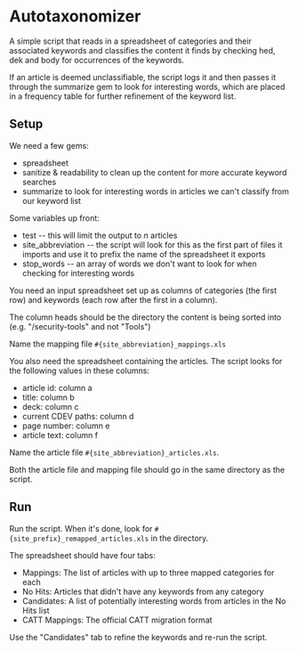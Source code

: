 # Autotaxonomizer

A simple script that reads in a spreadsheet of categories and their associated keywords and classifies the content it finds by checking hed, dek and body for occurrences of the keywords.

If an article is deemed unclassifiable, the script logs it and then passes it through the summarize gem to look for interesting words, which are placed in a frequency table for further refinement of the keyword list.

## Setup

We need a few gems:

* spreadsheet 
* sanitize & readability to clean up the content for more accurate keyword searches
* summarize to look for interesting words in articles we can't classify from our keyword list

Some variables up front:

* test -- this will limit the output to _n_ articles
* site_abbreviation -- the script will look for this as the first part of files it imports and use it to prefix the name of the spreadsheet it exports
* stop_words -- an array of words we don't want to look for when checking for interesting words

You need an input spreadsheet set up as columns of categories (the first row) and keywords (each row after the first in a column). 

The column heads should be the directory the content is being sorted into (e.g. "/security-tools" and not "Tools")

Name the mapping file `#{site_abbreviation}_mappings.xls` 

You also need the spreadsheet containing the articles. The script looks for the following values in these columns:

* article id: column a
* title: column b
* deck: column c
* current CDEV paths: column d
* page number: column e
* article text: column f

Name the article file `#{site_abbreviation}_articles.xls`. 

Both the article file and mapping file should go in the same directory as the script.

## Run

Run the script. When it's done, look for `#{site_prefix}_remapped_articles.xls` in the directory.

The spreadsheet should have four tabs:

* Mappings: The list of articles with up to three mapped categories for each
* No Hits: Articles that didn't have any keywords from any category
* Candidates: A list of potentially interesting words from articles in the No Hits list
* CATT Mappings: The official CATT migration format 

Use the "Candidates" tab to refine the keywords and re-run the script. 